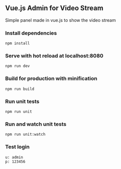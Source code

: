 Vue.js Admin for Video Stream
-----------------------------

Simple panel made in vue.js to show the video stream

### Install dependencies
    npm install
### Serve with hot reload at localhost:8080
    npm run dev
### Build for production with minification
    npm run build
### Run unit tests
    npm run unit
### Run and watch unit tests
    npm run unit:watch
### Test login

    u: admin
    p: 123456


